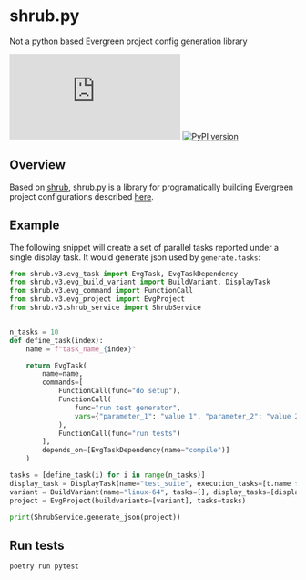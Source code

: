 # shrub.py

Not a python based Evergreen project config generation library

![PyPI - Python Version](https://img.shields.io/pypi/pyversions/shrub.py)
[![PyPI version](https://badge.fury.io/py/shrub.py.svg)](https://pypi.org/project/shrub.py/)

## Overview

Based on [shrub](https://github.com/evergreen-ci/shrub/), shrub.py is a library for programatically
building Evergreen project configurations described [here](https://github.com/evergreen-ci/evergreen/wiki/Project-Files).

## Example

The following snippet will create a set of parallel tasks reported under a single display task. It
would generate json used by ```generate.tasks```:

```python
from shrub.v3.evg_task import EvgTask, EvgTaskDependency
from shrub.v3.evg_build_variant import BuildVariant, DisplayTask
from shrub.v3.evg_command import FunctionCall
from shrub.v3.evg_project import EvgProject
from shrub.v3.shrub_service import ShrubService


n_tasks = 10
def define_task(index):
    name = f"task_name_{index}"

    return EvgTask(
        name=name,
        commands=[
            FunctionCall(func="do setup"),
            FunctionCall(
                func="run test generator",
                vars={"parameter_1": "value 1", "parameter_2": "value 2"}
            ),
            FunctionCall(func="run tests")
        ],
        depends_on=[EvgTaskDependency(name="compile")]
    )

tasks = [define_task(i) for i in range(n_tasks)]
display_task = DisplayTask(name="test_suite", execution_tasks=[t.name for t in tasks])
variant = BuildVariant(name="linux-64", tasks=[], display_tasks=[display_task])
project = EvgProject(buildvariants=[variant], tasks=tasks)

print(ShrubService.generate_json(project))
```

## Run tests

```
poetry run pytest
```
